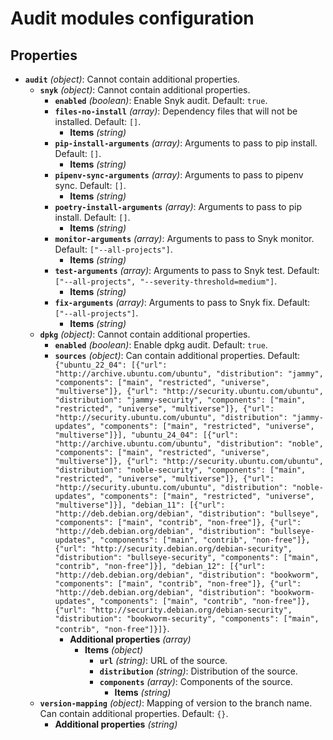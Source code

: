 # Audit modules configuration

## Properties

- **`audit`** _(object)_: Cannot contain additional properties.
  - **`snyk`** _(object)_: Cannot contain additional properties.
    - **`enabled`** _(boolean)_: Enable Snyk audit. Default: `true`.
    - **`files-no-install`** _(array)_: Dependency files that will not be installed. Default: `[]`.
      - **Items** _(string)_
    - **`pip-install-arguments`** _(array)_: Arguments to pass to pip install. Default: `[]`.
      - **Items** _(string)_
    - **`pipenv-sync-arguments`** _(array)_: Arguments to pass to pipenv sync. Default: `[]`.
      - **Items** _(string)_
    - **`poetry-install-arguments`** _(array)_: Arguments to pass to pip install. Default: `[]`.
      - **Items** _(string)_
    - **`monitor-arguments`** _(array)_: Arguments to pass to Snyk monitor. Default: `["--all-projects"]`.
      - **Items** _(string)_
    - **`test-arguments`** _(array)_: Arguments to pass to Snyk test. Default: `["--all-projects", "--severity-threshold=medium"]`.
      - **Items** _(string)_
    - **`fix-arguments`** _(array)_: Arguments to pass to Snyk fix. Default: `["--all-projects"]`.
      - **Items** _(string)_
  - **`dpkg`** _(object)_: Cannot contain additional properties.
    - **`enabled`** _(boolean)_: Enable dpkg audit. Default: `true`.
    - **`sources`** _(object)_: Can contain additional properties. Default: `{"ubuntu_22_04": [{"url": "http://archive.ubuntu.com/ubuntu", "distribution": "jammy", "components": ["main", "restricted", "universe", "multiverse"]}, {"url": "http://security.ubuntu.com/ubuntu", "distribution": "jammy-security", "components": ["main", "restricted", "universe", "multiverse"]}, {"url": "http://security.ubuntu.com/ubuntu", "distribution": "jammy-updates", "components": ["main", "restricted", "universe", "multiverse"]}], "ubuntu_24_04": [{"url": "http://archive.ubuntu.com/ubuntu", "distribution": "noble", "components": ["main", "restricted", "universe", "multiverse"]}, {"url": "http://security.ubuntu.com/ubuntu", "distribution": "noble-security", "components": ["main", "restricted", "universe", "multiverse"]}, {"url": "http://security.ubuntu.com/ubuntu", "distribution": "noble-updates", "components": ["main", "restricted", "universe", "multiverse"]}], "debian_11": [{"url": "http://deb.debian.org/debian", "distribution": "bullseye", "components": ["main", "contrib", "non-free"]}, {"url": "http://deb.debian.org/debian", "distribution": "bullseye-updates", "components": ["main", "contrib", "non-free"]}, {"url": "http://security.debian.org/debian-security", "distribution": "bullseye-security", "components": ["main", "contrib", "non-free"]}], "debian_12": [{"url": "http://deb.debian.org/debian", "distribution": "bookworm", "components": ["main", "contrib", "non-free"]}, {"url": "http://deb.debian.org/debian", "distribution": "bookworm-updates", "components": ["main", "contrib", "non-free"]}, {"url": "http://security.debian.org/debian-security", "distribution": "bookworm-security", "components": ["main", "contrib", "non-free"]}]}`.
      - **Additional properties** _(array)_
        - **Items** _(object)_
          - **`url`** _(string)_: URL of the source.
          - **`distribution`** _(string)_: Distribution of the source.
          - **`components`** _(array)_: Components of the source.
            - **Items** _(string)_
  - **`version-mapping`** _(object)_: Mapping of version to the branch name. Can contain additional properties. Default: `{}`.
    - **Additional properties** _(string)_
